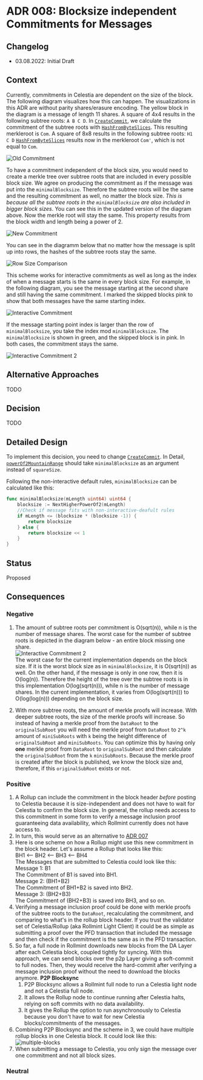 # ADR 008: Blocksize independent Commitments for Messages

## Changelog

- 03.08.2022: Initial Draft

## Context

Currently, commitments in Celestia are dependent on the size of the block. The following diagram visualizes how this can happen. The visualizations in this ADR are without parity shares/erasure encoding.
The yellow block in the diagram is a message of length 11 shares. A square of 4x4 results in the following subtree roots: `A B C D`.
In [`CreateCommit`](https://github.com/celestiaorg/celestia-app/blob/0c81704939cd743937aac2859f3cb5ae6368f174/x/payment/types/payfordata.go#L112-166), we calculate the commitment of the subtree roots with [`HashFromByteSlices`](https://github.com/celestiaorg/celestia-core/blob/v0.34.x-celestia/crypto/merkle/tree.go#L7-L21). This resulting merkleroot is `Com`.
A square of 8x8 results in the following subtree roots: `H1 C D`
[`HashFromByteSlices`](https://github.com/celestiaorg/celestia-core/blob/v0.34.x-celestia/crypto/merkle/tree.go#L7-L21) results now in the merkleroot `Com'`, which is not equal to `Com`.

![Old Commitment](./assets/size-dependent-commitment.png)

To have a commitment independent of the block size, you would need to create a merkle tree over subtree roots that are included in every possible block size.
We agree on producing the commitment as if the message was put into the `minimalBlocksize`. Therefore the subtree roots will be the same and the resulting commitment as well, no matter the block size. *This is because all the subtree roots in the `minimalBlocksize` are also included in bigger block sizes*.
You can see this in the updated version of the diagram above. Now the merkle root will stay the same. This property results from the block width and length being a power of 2.  

![New Commitment](./assets/size-independent-commitment.png)

You can see in the diagramm below that no matter how the message is split up into rows, the hashes of the subtree roots stay the same.

![Row Size Comparison](./assets/row-size-comparison.png)

This scheme works for interactive commitments as well as long as the index of when a message starts is the same in every block size.
For example, in the following diagram, you see the message starting at the second share and still having the same commitment. I marked the skipped blocks pink to show that both messages have the same starting index.

![Interactive Commitment](./assets/interactive-commitment.png)

If the message starting point index is larger than the row of `minimalBlocksize`, you take the index mod `minimalBlocksize`. The `minimalBlocksize` is shown in green, and the skipped block is in pink. In both cases, the commitment stays the same.

![Interactive Commitment 2](./assets/interactive-commitment2.png)

## Alternative Approaches

TODO

## Decision

TODO

## Detailed Design

To implement this decision, you need to change [`CreateCommit`](https://github.com/celestiaorg/celestia-app/blob/0c81704939cd743937aac2859f3cb5ae6368f174/x/payment/types/payfordata.go#L112-166).
In Detail, [`powerOf2MountainRange`](https://github.com/celestiaorg/celestia-app/blob/0c81704939cd743937aac2859f3cb5ae6368f174/x/payment/types/payfordata.go#L142) should take `minimalBlocksize` as an argument instead of `squareSize`.

Following the non-interactive default rules, `minimalBlocksize` can be calculated like this:

```go
func minimalBlocksize(mLength uint64) uint64 {
    blocksize := NextHigherPowerOf2(mLength)
    //Check if message fits with non-interactive-deafult rules
    if mLength <= (blocksize * (blocksize -1)) {
        return blocksize
    } else {
        return blocksize << 1
    }
}
```

## Status

Proposed

## Consequences

### Negative

1. The amount of subtree roots per commitment is O(sqrt(n)), while n is the number of message shares. The worst case for the number of subtree roots is depicted in the diagram below - an entire block missing one share.  
  ![Interactive Commitment 2](./assets/complexity.png)  
The worst case for the current implementation depends on the block size. If it is the worst block size as in `minimalBlocksize`, it is O(sqrt(n)) as well. On the other hand, if the message is only in one row, then it is O(log(n)).
Therefore the height of the tree over the subtree roots is in this implementation O(log(sqrt(n))), while n is the number of message shares. In the current implementation, it varies from O(log(sqrt(n))) to O(log(log(n))) depending on the block size.

2. With more subtree roots, the amount of merkle proofs will increase. With deeper subtree roots, the size of the merkle proofs will increase. So instead of having a merkle proof from the `DataRoot` to the `originalSubRoot` you will need the merkle proof from `DataRoot` to `2^k` amount of `miniSubRoots` with `k` being the height difference of `originalSubRoot` and `miniSubRoots`. You can optimize this by having only **one** merkle proof from `DataRoot` to `originalSubRoot` and then calculate the `originalSubRoot` from the `k` `miniSubRoots`. Because the merkle proof is created after the block is published, we know the block size and, therefore, if this `originalSubRoot` exists or not.

### Positive

1. A Rollup can include the commitment in the block header *before* posting to Celestia because it is size-independent and does not have to wait for Celestia to confirm the block size. In general, the rollup needs access to this commitment in some form to verify a message inclusion proof guaranteeing data availability, which Rollmint currently does not have access to.
2. In turn, this would serve as an alternative to [ADR 007](https://github.com/celestiaorg/optimint/blob/main/docs/lazy-adr/adr-007-header-commit-to-shares.md)
3. Here is one scheme on how a Rollup might use this new commitment in the block header. Let's assume a Rollup that looks like this:  
  BH1 <-- BH2 <-- BH3 <-- BH4  
  The Messages that are submitted to Celestia could look like this:  
  Message 1: B1  
  The Commitment of B1 is saved into BH1.  
  Message 2: (BH1+B2)  
  The Commitment of BH1+B2 is saved into BH2.  
  Message 3: (BH2+B3)  
  The Commitment of (BH2+B3) is saved into BH3, and so on.  
4. Verifying a message inclusion proof could be done with merkle proofs of the subtree roots to the `DataRoot`, recalculating the commitment, and comparing to what's in the rollup block header. If you trust the validator set of Celestia/Rollup (aka Rollmint Light Client) it could be as simple as submitting a proof over the PFD transaction that included the message and then check if the commitment is the same as in the PFD transaction.
5. So far, a full node in Rollmint downloads new blocks from the DA Layer after each Celestia block, coupled tightly for syncing. With this approach, we can send blocks over the p2p Layer giving a soft-commit to full nodes. Then, they would receive the hard-commit after verifying a message inclusion proof without the need to download the blocks anymore. **P2P Blocksync**
    1. P2P Blocksync allows a Rollmint full node to run a Celestia light node and not a Celestia full node.
    2. It allows the Rollup node to continue running after Celestia halts, relying on soft commits with no data availability.
    3. It gives the Rollup the option to run asynchronously to Celestia because you don't have to wait for new Celestia blocks/commitments of the messages.
6. Combining P2P Blocksync and the scheme in 3, we could have multiple rollup blocks in one Celestia block. It could look like this:  
  ![multiple-blocks](./assets/multiple-blocks.png)
7. When submitting a message to Celestia, you only sign the message over one commitment and not all block sizes.

### Neutral
